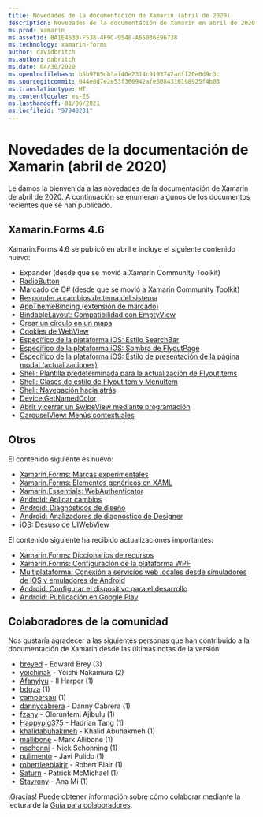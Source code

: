 ```yaml
---
title: Novedades de la documentación de Xamarin (abril de 2020)
description: Novedades de la documentación de Xamarin en abril de 2020.
ms.prod: xamarin
ms.assetid: BA1E4630-F538-4F9C-9548-A65036E96738
ms.technology: xamarin-forms
author: davidbritch
ms.author: dabritch
ms.date: 04/30/2020
ms.openlocfilehash: b5b9765db3af40e2314c9193742adff20e0d9c3c
ms.sourcegitcommit: 044e8d7e2e53f366942afe5084316198925f4b03
ms.translationtype: HT
ms.contentlocale: es-ES
ms.lasthandoff: 01/06/2021
ms.locfileid: "97940231"
---
```

# <a name="xamarin-docs-whats-new-april-2020"></a>Novedades de la documentación de Xamarin (abril de 2020)

Le damos la bienvenida a las novedades de la documentación de Xamarin de abril de 2020. A continuación se enumeran algunos de los documentos recientes que se han publicado.

## <a name="xamarinforms-46"></a>Xamarin.Forms 4.6

Xamarin.Forms 4.6 se publicó en abril e incluye el siguiente contenido nuevo:

- Expander (desde que se movió a Xamarin Community Toolkit)
- [RadioButton](~/xamarin-forms/user-interface/radiobutton.md)
- Marcado de C# (desde que se movió a Xamarin Community Toolkit)
- [Responder a cambios de tema del sistema](~/xamarin-forms/user-interface/theming/system-theme-changes.md)
- [AppThemeBinding (extensión de marcado)](~/xamarin-forms/xaml/markup-extensions/consuming.md#appthemebinding-markup-extension)
- [BindableLayout: Compatibilidad con EmptyView](~/xamarin-forms/user-interface/layouts/bindable-layouts.md)
- [Crear un círculo en un mapa](~/xamarin-forms/user-interface/map/polygons.md#create-a-circle)
- [Cookies de WebView](~/xamarin-forms/user-interface/webview.md#cookies)
- [Específico de la plataforma iOS: Estilo SearchBar](~/xamarin-forms/platform/ios/searchbar-style.md)
- [Específico de la plataforma iOS: Sombra de FlyoutPage](~/xamarin-forms/platform/ios/flyoutpage-shadow.md)
- [Específico de la plataforma iOS: Estilo de presentación de la página modal (actualizaciones)](~/xamarin-forms/platform/ios/page-presentation-style.md)
- [Shell: Plantilla predeterminada para la actualización de FlyoutItems](~/xamarin-forms/app-fundamentals/shell/flyout.md#default-template-for-flyoutitems)
- [Shell: Clases de estilo de FlyoutItem y MenuItem](~/xamarin-forms/app-fundamentals/shell/flyout.md#flyoutitem-and-menuitem-style-classes)
- [Shell: Navegación hacia atrás](~/xamarin-forms/app-fundamentals/shell/navigation.md#backwards-navigation)
- [Device.GetNamedColor](~/xamarin-forms/platform/device.md#devicegetnamedcolor)
- [Abrir y cerrar un SwipeView mediante programación](~/xamarin-forms/user-interface/swipeview.md#open-and-close-a-swipeview-programmatically)
- [CarouselView: Menús contextuales](~/xamarin-forms/user-interface/carouselview/populate-data.md#context-menus)

## <a name="other"></a>Otros

El contenido siguiente es nuevo:

- [Xamarin.Forms: Marcas experimentales](~/xamarin-forms/internals/experimental-flags.md)
- [Xamarin.Forms: Elementos genéricos en XAML](~/xamarin-forms/xaml/generics.md)
- [Xamarin.Essentials: WebAuthenticator](~/essentials/web-authenticator.md?context=xamarin%2Fxamarin-forms)
- [Android: Aplicar cambios](~/android/deploy-test/apply-changes.md)
- [Android: Diagnósticos de diseño](~/android/user-interface/android-designer/diagnostics.md)
- [Android: Analizadores de diagnóstico de Designer](~/android/user-interface/android-designer/diagnostic-analyzers.md)
- [iOS: Desuso de UIWebView](~/ios/user-interface/controls/webview.md#uiwebview-deprecation)

El contenido siguiente ha recibido actualizaciones importantes:

- [Xamarin.Forms: Diccionarios de recursos](~/xamarin-forms/xaml/resource-dictionaries.md)
- [Xamarin.Forms: Configuración de la plataforma WPF](~/xamarin-forms/platform/other/wpf.md)
- [Multiplataforma: Conexión a servicios web locales desde simuladores de iOS y emuladores de Android](~/cross-platform/deploy-test/connect-to-local-web-services.md)
- [Android: Configurar el dispositivo para el desarrollo](~/android/get-started/installation/set-up-device-for-development.md)
- [Android: Publicación en Google Play](~/android/deploy-test/publishing/publishing-to-google-play/index.md)

## <a name="community-contributors"></a>Colaboradores de la comunidad

Nos gustaría agradecer a las siguientes personas que han contribuido a la documentación de Xamarin desde las últimas notas de la versión:

- [breyed](https://github.com/breyed) - Edward Brey (3)
- [yoichinak](https://github.com/yoichinak) - Yoichi Nakamura (2)
- [Afanyiyu](https://github.com/Afanyiyu) - Il Harper (1)
- [bdgza](https://github.com/bdgza) (1)
- [campersau](https://github.com/campersau) (1)
- [dannycabrera](https://github.com/dannycabrera) - Danny Cabrera (1)
- [fzany](https://github.com/fzany) - Olorunfemi Ajibulu (1)
- [Happypig375](https://github.com/Happypig375) - Hadrian Tang (1)
- [khalidabuhakmeh](https://github.com/khalidabuhakmeh) - Khalid Abuhakmeh (1)
- [mallibone](https://github.com/mallibone) - Mark Allibone (1)
- [nschonni](https://github.com/nschonni) - Nick Schonning (1)
- [pulimento](https://github.com/pulimento) - Javi Pulido (1)
- [robertleeblairjr](https://github.com/robertleeblairjr) - Robert Blair (1)
- [Saturn](https://github.com/Saturn) - Patrick McMichael (1)
- [Stayrony](https://github.com/Stayrony) - Ana Mi (1)

¡Gracias! Puede obtener información sobre cómo colaborar mediante la lectura de la [Guía para colaboradores](https://github.com/MicrosoftDocs/xamarin-docs/blob/live/CONTRIBUTING.md).
